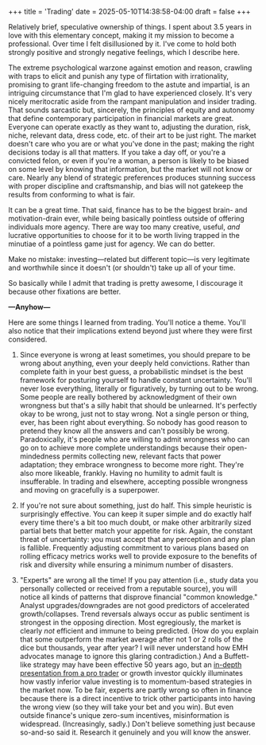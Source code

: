 +++
title = 'Trading'
date = 2025-05-10T14:38:58-04:00
draft = false
+++

Relatively brief, speculative ownership of things. I spent about 3.5 years in love with this elementary concept, making it my mission to become a professional. Over time I felt disillusioned by it. I've come to hold both strongly positive and strongly negative feelings, which I describe here.

The extreme psychological warzone against emotion and reason, crawling with traps to elicit and punish any type of flirtation with irrationality, promising to grant life-changing freedom to the astute and impartial, is an intriguing circumstance that I'm glad to have experienced closely. It's very nicely meritocratic aside from the rampant manipulation and insider trading. That sounds sarcastic but, sincerely, the principles of equity and autonomy that define contemporary participation in financial markets are great. Everyone can operate exactly as they want to, adjusting the duration, risk, niche, relevant data, dress code, etc. of their art to be just right. The market doesn't care who you are or what you've done in the past; making the right decisions today is all that matters. If you take a day off, or you're a convicted felon, or even if you're a woman, a person is likely to be biased on some level by knowing that information, but the market will not know or care. Nearly any blend of strategic preferences produces stunning success with proper discipline and craftsmanship, and bias will not gatekeep the results from conforming to what is fair.

It can be a great time. That said, finance has to be the biggest brain- and motivation-drain ever, while being basically pointless outside of offering individuals more agency. There are way too many creative, useful, _and_ lucrative opportunities to choose for it to be worth living trapped in the minutiae of a pointless game just for agency. We can do better.

Make no mistake: investing&mdash;related but different topic&mdash;is very legitimate and worthwhile since it doesn't (or shouldn't) take up all of your time.

So basically while I admit that trading is pretty awesome, I discourage it because other fixations are better.

**&mdash;Anyhow&mdash;**

Here are some things I learned from trading. You'll notice a theme. You'll also notice that their implications extend beyond just where they were first considered.

1. Since everyone is wrong at least sometimes, you should prepare to be wrong about anything, even your deeply held convictions. Rather than complete faith in your best guess, a probabilistic mindset is the best framework for posturing yourself to handle constant uncertainty. You'll never lose everything, literally or figuratively, by turning out to be wrong. Some people are really bothered by acknowledgment of their own wrongness but that's a silly habit that should be unlearned. It's perfectly okay to be wrong, just not to stay wrong. Not a single person or thing, ever, has been right about everything. So nobody has good reason to pretend they know all the answers and can't possibly be wrong. Paradoxically, it's people who are willing to admit wrongness who can go on to achieve more complete understandings because their open-mindedness permits collecting new, relevant facts that power adaptation; they embrace wrongness to become more right. They're also more likeable, frankly. Having no humility to admit fault is insufferable. In trading and elsewhere, accepting possible wrongness and moving on gracefully is a superpower.

2. If you're not sure about something, just do half. This simple heuristic is surprisingly effective. You can keep it super simple and do exactly half every time there's a bit too much doubt, or make other arbitrarily sized partial bets that better match your appetite for risk. Again, the constant threat of uncertainty: you must accept that any perception and any plan is fallible. Frequently adjusting commitment to various plans based on rolling efficacy metrics works well to provide exposure to the benefits of risk and diversity while ensuring a minimum number of disasters.

3. "Experts" are wrong all the time! If you pay attention (i.e., study data you personally collected or received from a reputable source), you will notice all kinds of patterns that disprove financial "common knowledge." Analyst upgrades/downgrades are not good predictors of accelerated growth/collapses. Trend reversals always occur as public sentiment is strongest in the opposing direction. Most egregiously, the market is clearly _not_ efficient and immune to being predicted. (How do you explain that some outperform the market average after not 1 or 2 rolls of the dice but thousands, year after year? I will never understand how EMH advocates manage to ignore this glaring contradiction.) And a Buffett-like strategy may have been effective 50 years ago, but an [in-depth presentation from a pro trader](https://www.youtube.com/watch?v=xx8GvtAxilk) or growth investor quickly illuminates how vastly inferior value investing is to momentum-based strategies in the market now. To be fair, experts are partly wrong so often in finance because there is a direct incentive to trick other participants into having the wrong view (so they will take your bet and you win). But even outside finance's unique zero-sum incentives, misinformation is widespread. (Increasingly, sadly.) Don't believe something just because so-and-so said it. Research it genuinely and you will know the answer.
